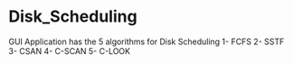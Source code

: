 # Disk_Scheduling
GUI Application has the 5 algorithms for Disk Scheduling
1- FCFS
2- SSTF
3- CSAN
4- C-SCAN
5- C-LOOK
